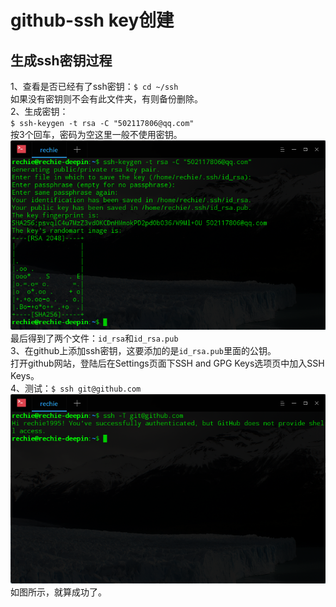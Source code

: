 # github-ssh key创建
## 生成ssh密钥过程
1、查看是否已经有了ssh密钥：`$ cd ~/ssh`  
如果没有密钥则不会有此文件夹，有则备份删除。  
2、生成密钥：  
`$ ssh-keygen -t rsa -C "502117806@qq.com"`  
按3个回车，密码为空这里一般不使用密钥。
![命令效果](./深度截图20170117205254.png)  
最后得到了两个文件：`id_rsa`和`id_rsa.pub`  
3、在github上添加ssh密钥，这要添加的是`id_rsa.pub`里面的公钥。  
打开github网站，登陆后在Settings页面下SSH and GPG Keys选项页中加入SSH Keys。  
4、测试：`$ ssh git@github.com`  
![命令效果](./深度截图20170117205533.png)  
如图所示，就算成功了。
